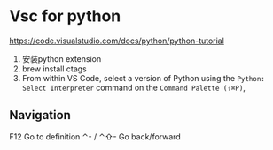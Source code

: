 # Vsc for python
https://code.visualstudio.com/docs/python/python-tutorial

1. 安装python extension
2. brew install ctags
2. From within VS Code, select a version of Python using the `Python: Select Interpreter` command on the `Command Palette (⇧⌘P)`, 

## Navigation
F12 Go to definition
⌃- / ⌃⇧- Go back/forward
